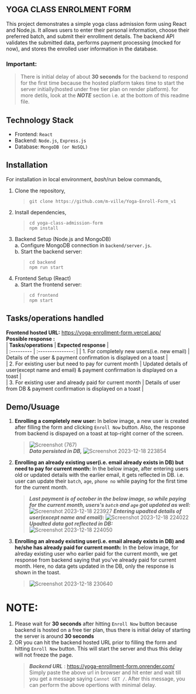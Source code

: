 ## YOGA CLASS ENROLMENT FORM
This project demonstrates a simple yoga class admission form using React and Node.js. 
It allows users to enter their personal information, choose their preferred batch, and submit their enrollment details. 
The backend API validates the submitted data, performs payment processing (mocked for now), and stores the enrolled user information in the database.

### Important: 
> There is initial delay of about **30 seconds** for the backend to respond for the first time because the hosted platform takes time to start the server initially(hosted under free tier plan on render platform).
for more detils, look at the _**NOTE**_ section i.e. at the bottom of this readme file.

## Technology Stack
- Frontend: `React`
- Backend: `Node.js`, `Express.js`
- Database: `MongoDB (or NoSQL)`

## Installation
For installation in local environment, _bash_/run below commands,
1. Clone the repository,  
   >``git clone https://github.com/m-ville/Yoga-Enroll-Form_v1``
2. Install dependencies,  
   >``cd yoga-class-admission-form``  
   >``npm install``
3. Backend Setup (Node.js and MongoDB)  
   a. Configure MongoDB connection in `backend/server.js`.  
   b. Start the backend server:   
      >``cd backend``  
      >``npm run start``
4. Frontend Setup (React)  
   a. Start the frontend server:  
      >``cd frontend``  
      >``npm start``


## Tasks/operations handled
**Frontend hosted URL:** https://yoga-enrollment-form.vercel.app/  
**Possible response :**   
| **Tasks/operations**                                     |     **Expected response**      |  
|     :---------                                           |     :---------------:      |
| 1. For completely new users(i.e. new email)              |    Details of the user & payment confirmation is displayed on a toast |  
| 2. For existing user but need to pay for current month   | Updated details of user(except name and email) & payment confirmation is displayed on a toast |  
| 3. For existing user and already paid for current month  | Details of user from DB & payment confirmation is displayed on a toast |  

## Demo/Usuage
1. **Enrolling a completely new user:** In below image, a new user is created after filling the form and clicking ``Enroll Now`` button. Also, the response from backend is dispayed on a toast at top-right corner of the
   screen.
    <br> 
   > ![Screenshot (767)](https://github.com/m-ville/Yoga-Enroll-Form_v1/assets/94619482/cbf00578-46c7-4053-a27b-dbf98bf6f231)  
   >  _**Data persisted in DB,**_
   > ![Screenshot 2023-12-18 223854](https://github.com/m-ville/Yoga-Enroll-Form_v1/assets/94619482/53bed5d9-d2da-4d8b-afec-818aa7ce7a2b)

3. **Enrolling an already existing user(i.e. email already exists in DB) but need to pay for current month:** In the below image, after entering users old or updated details with the earlier email, it gets reflected in DB.
   i.e. user can update their `batch`, `age`, `phone no` while paying for the first time for the current month.
    <br> 
   > _**Last payment is of _october_ in the below image, so while paying for the current month, users's `batch` and `age` got updated as well:**_
   > ![Screenshot 2023-12-18 223927](https://github.com/m-ville/Yoga-Enroll-Form_v1/assets/94619482/eb21255b-8371-4cbf-83c2-827c15ca8d6f)
   > _**Entering upadted details of user(except name and email):**_
   > ![Screenshot 2023-12-18 224022](https://github.com/m-ville/Yoga-Enroll-Form_v1/assets/94619482/0a05123b-7116-49d8-b230-82206e2e2545)
   > _**Upadted data got reflected in DB:**_
   > ![Screenshot 2023-12-18 224050](https://github.com/m-ville/Yoga-Enroll-Form_v1/assets/94619482/8adb7f61-f0b6-4f3c-9621-8c885b9a2c0d)

5. **Enrolling an already existing user(i.e. email already exists in DB) and he/she has already paid for current month:** In the below image, for alreday existing user who earlier paid for the current month, we get
   response from backend saying that you've already paid for current month. Here, no data gets updated in the DB, only the response is shown in the toast.
    <br> 
   > ![Screenshot 2023-12-18 230640](https://github.com/m-ville/Yoga-Enroll-Form_v1/assets/94619482/321cf669-5705-49a7-a0c8-b30aabe9da37)


# NOTE:
1. Please wait for **30 seconds** after hitting ``Enroll Now`` button because backend is hosted on a free tier plan, thus there is initial delay of starting the server is around **30 seconds**
2. OR you can hit the backend hosted URL prior to filling the form and hitting ``Enroll Now`` button. This will start the server and thus this delay will not freeze the page.
   > _**Backend URL**_ : https://yoga-enrollment-form.onrender.com/   
   Simply paste the above url in browser and hit enter and wait till you get a message saying ``Cannot GET /``. After this message, you can perform the above opertions with minimal delay.



